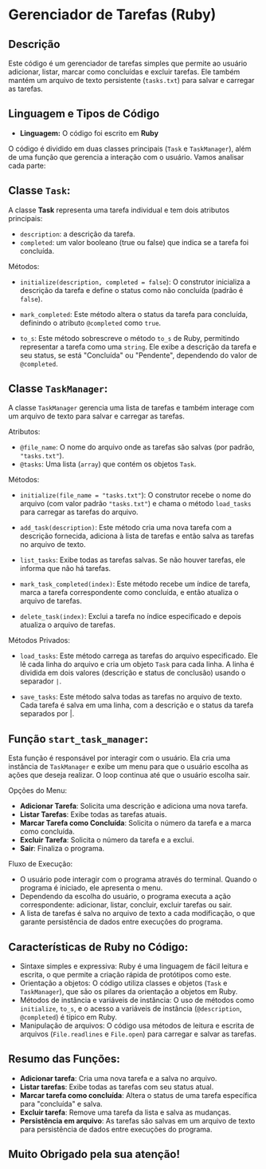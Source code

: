 
# Gerenciador de Tarefas (Ruby)

## Descrição
Este código é um gerenciador de tarefas simples que permite ao usuário adicionar, listar, marcar como concluídas e excluir tarefas. Ele também mantém um arquivo de texto persistente (`tasks.txt`) para salvar e carregar as tarefas.

## Linguagem e Tipos de Código
- **Linguagem:** O código foi escrito em **Ruby**

O código é dividido em duas classes principais (`Task` e `TaskManager`), além de uma função que gerencia a interação com o usuário. Vamos analisar cada parte:

## Classe `Task`:
A classe **Task** representa uma tarefa individual e tem dois atributos principais:

- `description`: a descrição da tarefa.
- `completed`: um valor booleano (true ou false) que indica se a tarefa foi concluída.

Métodos:
- `initialize(description, completed = false`): O construtor inicializa a descrição da tarefa e define o status como não concluída (padrão é `false`).

- `mark_completed`: Este método altera o status da tarefa para concluída, definindo o atributo `@completed` como `true`.

- `to_s`: Este método sobrescreve o método `to_s` de Ruby, permitindo representar a tarefa como uma `string`. Ele exibe a descrição da tarefa e seu status, se está "Concluída" ou "Pendente", dependendo do valor de `@completed`.

## Classe `TaskManager`:
A classe `TaskManager` gerencia uma lista de tarefas e também interage com um arquivo de texto para salvar e carregar as tarefas.

Atributos:
- `@file_name`: O nome do arquivo onde as tarefas são salvas (por padrão, `"tasks.txt"`).
- `@tasks`: Uma lista (`array`) que contém os objetos `Task`.

Métodos:
- `initialize(file_name = "tasks.txt"`): O construtor recebe o nome do arquivo (com valor padrão `"tasks.txt"`) e chama o método `load_tasks` para carregar as tarefas do arquivo.

- `add_task(description)`: Este método cria uma nova tarefa com a descrição fornecida, adiciona à lista de tarefas e então salva as tarefas no arquivo de texto.

- `list_tasks`: Exibe todas as tarefas salvas. Se não houver tarefas, ele informa que não há tarefas.

- `mark_task_completed(index)`: Este método recebe um índice de tarefa, marca a tarefa correspondente como concluída, e então atualiza o arquivo de tarefas.

- `delete_task(index)`: Exclui a tarefa no índice especificado e depois atualiza o arquivo de tarefas.

Métodos Privados:
- `load_tasks`: Este método carrega as tarefas do arquivo especificado. Ele lê cada linha do arquivo e cria um objeto `Task` para cada linha. A linha é dividida em dois valores (descrição e status de conclusão) usando o separador `|`.

- `save_tasks`: Este método salva todas as tarefas no arquivo de texto. Cada tarefa é salva em uma linha, com a descrição e o status da tarefa separados por |.

## Função `start_task_manager`:
Esta função é responsável por interagir com o usuário. Ela cria uma instância de `TaskManager` e exibe um menu para que o usuário escolha as ações que deseja realizar. O loop continua até que o usuário escolha sair.

Opções do Menu:
- **Adicionar Tarefa**: Solicita uma descrição e adiciona uma nova tarefa.
- **Listar Tarefas**: Exibe todas as tarefas atuais.
- **Marcar Tarefa como Concluída**: Solicita o número da tarefa e a marca como concluída.
- **Excluir Tarefa**: Solicita o número da tarefa e a exclui.
- **Sair**: Finaliza o programa.

Fluxo de Execução:
- O usuário pode interagir com o programa através do terminal. Quando o programa é iniciado, ele apresenta o menu.
- Dependendo da escolha do usuário, o programa executa a ação correspondente: adicionar, listar, concluir, excluir tarefas ou sair.
- A lista de tarefas é salva no arquivo de texto a cada modificação, o que garante persistência de dados entre execuções do programa.

## Características de Ruby no Código:

- Sintaxe simples e expressiva: Ruby é uma linguagem de fácil leitura e escrita, o que permite a criação rápida de protótipos como este.
- Orientação a objetos: O código utiliza classes e objetos (`Task` e `TaskManager`), que são os pilares da orientação a objetos em Ruby.
- Métodos de instância e variáveis de instância: O uso de métodos como `initialize`, `to_s`, e o acesso a variáveis de instância (`@description`, `@completed`) é típico em Ruby.
- Manipulação de arquivos: O código usa métodos de leitura e escrita de arquivos (`File.readlines` e `File.open`) para carregar e salvar as tarefas.

## Resumo das Funções:
- **Adicionar tarefa**: Cria uma nova tarefa e a salva no arquivo.
- **Listar tarefas**: Exibe todas as tarefas com seu status atual.
- **Marcar tarefa como concluída**: Altera o status de uma tarefa específica para "concluída" e salva.
- **Excluir tarefa**: Remove uma tarefa da lista e salva as mudanças.
- **Persistência em arquivo**: As tarefas são salvas em um arquivo de texto para persistência de dados entre execuções do programa.

## **Muito Obrigado pela sua atenção!**
